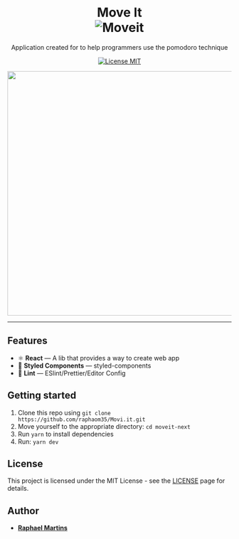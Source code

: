<h1 align="center">
<br>
Move It
<br>
  <img src="https://github.com/raphaom35/Movi.it/blob/main/moveit-next/public/favicon.png" alt="Moveit">
</h1>

<p align="center">
Application created for to help programmers use the pomodoro technique
</p>

<p align="center">
  <a href="https://opensource.org/licenses/MIT">
    <img src="https://img.shields.io/badge/License-MIT-blue.svg" alt="License MIT">
  </a>
</p>

<div align="center">
<img src="/moveit.gif" width="550" />

</div>

<hr />

## Features

- ⚛️ **React** — A lib that provides a way to create web app
- 💅 **Styled Components** — styled-components
- 💖 **Lint** — ESlint/Prettier/Editor Config

## Getting started

1. Clone this repo using `git clone https://github.com/raphaom35/Movi.it.git`
2. Move yourself to the appropriate directory: `cd moveit-next`<br />
3. Run `yarn` to install dependencies<br />
4. Run: `yarn dev`

## License

This project is licensed under the MIT License - see the [LICENSE](https://opensource.org/licenses/MIT) page for details.

## Author

- [**Raphael Martins**](https://www.linkedin.com/in/raphaelmartinsdev)
